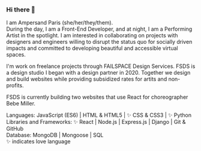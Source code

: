 ### Hi there 👋

I am Ampersand Paris (she/her/they/them).
<br>
During the day, I am a Front-End Developer, and at night, I am a Performing Artist in the spotlight. I am interested in collaborating on projects with designers and engineers willing to disrupt the status quo for socially driven impacts and committed to developing beautiful and accessible virtual spaces. 

I'm work on freelance projects through FAILSPACE Design Services. FSDS is a design studio I began with a design partner in 2020. Together we design and build websites while providing subsidized rates for artits and non-profits.  

FSDS is currently building two websites that use React for choreographer Bebe Miller.

Languages: JavaScript (ES6) | HTML & HTML5 | ✨ CSS & CSS3 | ✨ Python
<br>
Libraries and Frameworks: ✨ React | Node.js | Express.js | Django | Git & GitHub
<br>
Database: MongoDB | Mongoose |  SQL
<br>
✨ indicates love language

